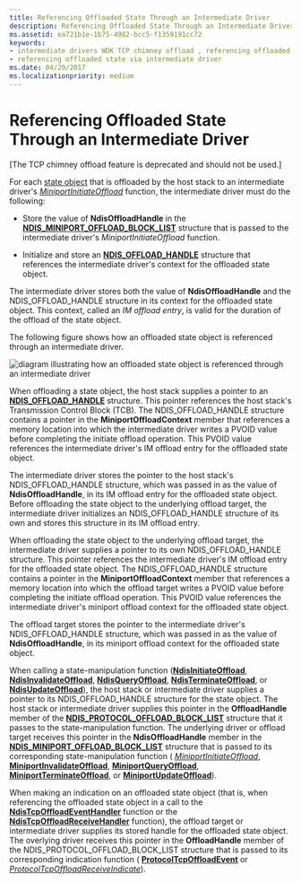 ```yaml
---
title: Referencing Offloaded State Through an Intermediate Driver
description: Referencing Offloaded State Through an Intermediate Driver
ms.assetid: ea721b1e-1b75-4982-bcc5-f1359191cc72
keywords:
- intermediate drivers WDK TCP chimney offload , referencing offloaded state
- referencing offloaded state via intermediate driver
ms.date: 04/20/2017
ms.localizationpriority: medium
---
```


# Referencing Offloaded State Through an Intermediate Driver


\[The TCP chimney offload feature is deprecated and should not be used.\]

For each [state object](offload-state-objects.md) that is offloaded by the host stack to an intermediate driver's [*MiniportInitiateOffload*](https://msdn.microsoft.com/library/windows/hardware/ff559393) function, the intermediate driver must do the following:

-   Store the value of **NdisOffloadHandle** in the [**NDIS\_MINIPORT\_OFFLOAD\_BLOCK\_LIST**](https://msdn.microsoft.com/library/windows/hardware/ff566469) structure that is passed to the intermediate driver's *MiniportInitiateOffload* function.

-   Initialize and store an [**NDIS\_OFFLOAD\_HANDLE**](https://msdn.microsoft.com/library/windows/hardware/ff566705) structure that references the intermediate driver's context for the offloaded state object.

The intermediate driver stores both the value of **NdisOffloadHandle** and the NDIS\_OFFLOAD\_HANDLE structure in its context for the offloaded state object. This context, called an *IM offload entry*, is valid for the duration of the offload of the state object.

The following figure shows how an offloaded state object is referenced through an intermediate driver.

![diagram illustrating how an offloaded state object is referenced through an intermediate driver](images/referencing-offloaded-state.png)

When offloading a state object, the host stack supplies a pointer to an [**NDIS\_OFFLOAD\_HANDLE**](https://msdn.microsoft.com/library/windows/hardware/ff566705) structure. This pointer references the host stack's Transmission Control Block (TCB). The NDIS\_OFFLOAD\_HANDLE structure contains a pointer in the **MiniportOffloadContext** member that references a memory location into which the intermediate driver writes a PVOID value before completing the initiate offload operation. This PVOID value references the intermediate driver's IM offload entry for the offloaded state object.

The intermediate driver stores the pointer to the host stack's NDIS\_OFFLOAD\_HANDLE structure, which was passed in as the value of **NdisOffloadHandle**, in its IM offload entry for the offloaded state object. Before offloading the state object to the underlying offload target, the intermediate driver initializes an NDIS\_OFFLOAD\_HANDLE structure of its own and stores this structure in its IM offload entry.

When offloading the state object to the underlying offload target, the intermediate driver supplies a pointer to its own NDIS\_OFFLOAD\_HANDLE structure. This pointer references the intermediate driver's IM offload entry for the offloaded state object. The NDIS\_OFFLOAD\_HANDLE structure contains a pointer in the **MiniportOffloadContext** member that references a memory location into which the offload target writes a PVOID value before completing the initiate offload operation. This PVOID value references the intermediate driver's miniport offload context for the offloaded state object.

The offload target stores the pointer to the intermediate driver's NDIS\_OFFLOAD\_HANDLE structure, which was passed in as the value of **NdisOffloadHandle**, in its miniport offload context for the offloaded state object.

When calling a state-manipulation function ([**NdisInitiateOffload**](https://msdn.microsoft.com/library/windows/hardware/ff562743), [**NdisInvalidateOffload**](https://msdn.microsoft.com/library/windows/hardware/ff562774), [**NdisQueryOffload**](https://msdn.microsoft.com/library/windows/hardware/ff563771), [**NdisTerminateOffload**](https://msdn.microsoft.com/library/windows/hardware/ff564615), or [**NdisUpdateOffload**](https://msdn.microsoft.com/library/windows/hardware/ff564646)), the host stack or intermediate driver supplies a pointer to its NDIS\_OFFLOAD\_HANDLE structure for the state object. The host stack or intermediate driver supplies this pointer in the **OffloadHandle** member of the [**NDIS\_PROTOCOL\_OFFLOAD\_BLOCK\_LIST**](https://msdn.microsoft.com/library/windows/hardware/ff566833) structure that it passes to the state-manipulation function. The underlying driver or offload target receives this pointer in the **NdisOffloadHandle** member in the [**NDIS\_MINIPORT\_OFFLOAD\_BLOCK\_LIST**](https://msdn.microsoft.com/library/windows/hardware/ff566469) structure that is passed to its corresponding state-manipulation function ( [*MiniportInitiateOffload*](https://msdn.microsoft.com/library/windows/hardware/ff559393), [**MiniportInvalidateOffload**](https://msdn.microsoft.com/library/windows/hardware/ff559406), [**MiniportQueryOffload**](https://msdn.microsoft.com/library/windows/hardware/ff559423), [**MiniportTerminateOffload**](https://msdn.microsoft.com/library/windows/hardware/ff559468), or [**MiniportUpdateOffload**](https://msdn.microsoft.com/library/windows/hardware/ff560463)).

When making an indication on an offloaded state object (that is, when referencing the offloaded state object in a call to the [**NdisTcpOffloadEventHandler**](https://msdn.microsoft.com/library/windows/hardware/ff564595) function or the [**NdisTcpOffloadReceiveHandler**](https://msdn.microsoft.com/library/windows/hardware/ff564606) function), the offload target or intermediate driver supplies its stored handle for the offloaded state object. The overlying driver receives this pointer in the **OffloadHandle** member of the NDIS\_PROTOCOL\_OFFLOAD\_BLOCK\_LIST structure that is passed to its corresponding indication function ( [**ProtocolTcpOffloadEvent**](https://msdn.microsoft.com/library/windows/hardware/ff570272) or [*ProtocolTcpOffloadReceiveIndicate*](https://msdn.microsoft.com/library/windows/hardware/ff570275)).

 

 





